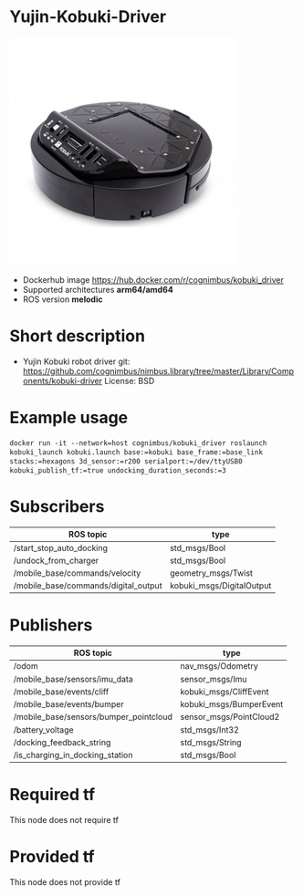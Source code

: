 # Yujin-Kobuki-Driver

<img src="./yujin-kobuki-driver/nimbusc.jpg" alt="yujin-kobuki-driver" width="400"/>

* Dockerhub image https://hub.docker.com/r/cognimbus/kobuki_driver
* Supported architectures <b>arm64/amd64</b>
* ROS version <b>melodic
</b>

# Short description
* Yujin Kobuki robot driver
git: https://github.com/cognimbus/nimbus.library/tree/master/Library/Components/kobuki-driver
License: BSD

# Example usage
```
docker run -it --network=host cognimbus/kobuki_driver roslaunch kobuki_launch kobuki.launch base:=kobuki base_frame:=base_link stacks:=hexagons 3d_sensor:=r200 serialport:=/dev/ttyUSB0 kobuki_publish_tf:=true undocking_duration_seconds:=3
```

# Subscribers
ROS topic | type
--- | ---
/start_stop_auto_docking | std_msgs/Bool
/undock_from_charger | std_msgs/Bool
/mobile_base/commands/velocity | geometry_msgs/Twist
/mobile_base/commands/digital_output | kobuki_msgs/DigitalOutput


# Publishers
ROS topic | type
--- | ---
/odom | nav_msgs/Odometry
/mobile_base/sensors/imu_data | sensor_msgs/Imu
/mobile_base/events/cliff | kobuki_msgs/CliffEvent
/mobile_base/events/bumper | kobuki_msgs/BumperEvent
/mobile_base/sensors/bumper_pointcloud | sensor_msgs/PointCloud2
/battery_voltage | std_msgs/Int32
/docking_feedback_string | std_msgs/String
/is_charging_in_docking_station | std_msgs/Bool


# Required tf
This node does not require tf


# Provided tf
This node does not provide tf


